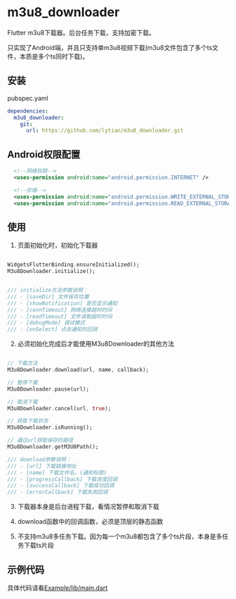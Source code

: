 # m3u8_downloader

Flutter m3u8下载器。后台任务下载，支持加密下载。

只实现了Android端，并且只支持单m3u8视频下载(m3u8文件包含了多个ts文件，本质是多个ts同时下载)。

## 安装

pubspec.yaml
```yaml
dependencies:
  m3u8_downloader:
    git:
      url: https://github.com/lytian/m3u8_downloader.git
```

## Android权限配置

```xml
  <!--网络权限-->
  <uses-permission android:name="android.permission.INTERNET" />

  <!--存储-->
  <uses-permission android:name="android.permission.WRITE_EXTERNAL_STORAGE" />
  <uses-permission android:name="android.permission.READ_EXTERNAL_STORAGE" />
```

## 使用

1. 页面初始化时，初始化下载器
```dart

WidgetsFlutterBinding.ensureInitialized();
M3u8Downloader.initialize();


/// initialize方法参数说明：
/// - [saveDir] 文件保存位置
/// - [showNotification] 是否显示通知
/// - [connTimeout] 网络连接超时时间
/// - [readTimeout] 文件读取超时时间
/// - [debugMode] 调试模式
/// - [onSelect] 点击通知的回调
```



2. 必须初始化完成后才能使用M3u8Downloader的其他方法
```dart

// 下载方法
M3u8Downloader.download(url, name, callback);

// 暂停下载
M3u8Downloader.pause(url);

// 取消下载
M3u8Downloader.cancel(url, true);

// 获取下载状态
M3u8Downloader.isRunning();

// 通过url获取保存的路径
M3u8Downloader.getM3U8Path();

/// download参数说明：
/// - [url] 下载链接地址
/// - [name] 下载文件名。(通知标题)
/// - [progressCallback] 下载进度回调
/// - [successCallback] 下载成功回调
/// - [errorCallback] 下载失败回调
```

3. 下载器本身是后台进程下载，看情况暂停和取消下载

4. download函数中的回调函数，必须是顶层的静态函数

5. 不支持m3u8多任务下载。因为每一个m3u8都包含了多个ts片段，本身是多任务下载ts片段

## 示例代码

具体代码请看[Example/lib/main.dart](https://github.com/lytian/m3u8_downloader/blob/master/example/lib/main.dart)
